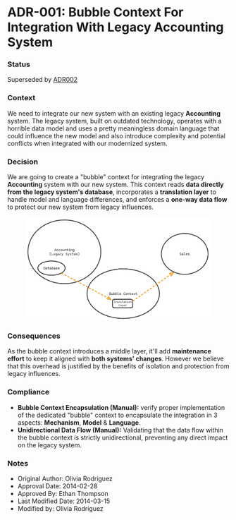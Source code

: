 # ADR-001: Bubble Context For Integration With Legacy Accounting System

### Status

Superseded by [ADR002](adr-002-autonomous-bubble-context-for-integration-with-legacy-accounting-system.md)

### Context

We need to integrate our new system with an existing legacy **Accounting** system. The legacy system, built on outdated technology, operates with a horrible data model and uses a pretty meaningless domain language that could influence the new model and also introduce complexity and potential conflicts when integrated with our modernized system.

### Decision

We are going to create a "bubble" context for integrating the legacy **Accounting** system with our new system. This context reads **data directly from the legacy system's database**, incorporates a **translation layer** to handle model and language differences, and enforces a **one-way data flow** to protect our new system from legacy influences.

<figure><img src="../.gitbook/assets/ADR-001-Bubble-Context" alt=""><figcaption></figcaption></figure>

### Consequences

As the bubble context introduces a middle layer, it'll add **maintenance effort** to keep it aligned with **both systems' changes**. However we believe that this overhead is justified by the benefits of isolation and protection from legacy influences.

### Compliance

* **Bubble Context Encapsulation (Manual):** verify proper implementation of the dedicated "bubble" context to encapsulate the integration in 3 aspects: **Mechanism**, **Model** & **Language**.
* **Unidirectional Data Flow (Manual):** Validating that the data flow within the bubble context is strictly unidirectional, preventing any direct impact on the legacy system.

### Notes

* Original Author: Olivia Rodriguez
* Approval Date: 2014-02-28
* Approved By: Ethan Thompson
* Last Modified Date:  2014-03-15
* Modified by: Olivia Rodriguez

